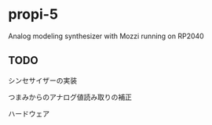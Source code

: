 # propi-5
Analog modeling synthesizer with Mozzi running on RP2040
## TODO

シンセサイザーの実装

つまみからのアナログ値読み取りの補正

ハードウェア
